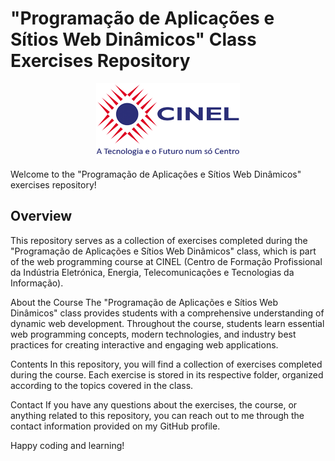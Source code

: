 # "Programação de Aplicações e Sítios Web Dinâmicos" Class Exercises Repository

<!DOCTYPE html>
<head>
</head>
<body>
    <div align="center">
        <img src="cinel_logo_horizontal.png" alt="CINEL Logo">
    </div>

Welcome to the "Programação de Aplicações e Sítios Web Dinâmicos" exercises repository!

<h2>Overview </h2>
    This repository serves as a collection of exercises completed during the "Programação de Aplicações e Sítios Web Dinâmicos" class, which is part of the web programming course at CINEL (Centro de Formação Profissional da Indústria Eletrónica, Energia, Telecomunicações e Tecnologias da Informação).

About the Course The "Programação de Aplicações e Sítios Web Dinâmicos" class provides students with a comprehensive understanding of dynamic web development. Throughout the course, students learn essential web programming concepts, modern technologies, and industry best practices for creating interactive and engaging web applications.

Contents In this repository, you will find a collection of exercises completed during the course. Each exercise is stored in its respective folder, organized according to the topics covered in the class.

Contact If you have any questions about the exercises, the course, or anything related to this repository, you can reach out to me through the contact information provided on my GitHub profile.

Happy coding and learning!


</body>
</html>
